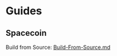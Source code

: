 # Guides

## Spacecoin

Build from Source: [Build-From-Source.md](https://github.com/SpaceWorksCo/guides/blob/master/Build-From-Source.md)

